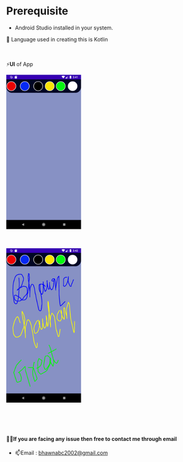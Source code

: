 # Prerequisite
* Android Studio installed in your system.
   

🚀 Language used in creating this is Kotlin 
  
<br><br>
⚡**UI** of  App
<br>

<img src="1.png" alt="a" width="200"/>

<br><br>
<img src="2.png" alt="a" width="200"/>
<br><br>

<br><br>

<h4 align= "centre"> 🙋‍♂️If you are facing any issue then free to contact me through email</h2>

- 📫Email : bhawnabc2002@gmail.com
  
<br><br>

